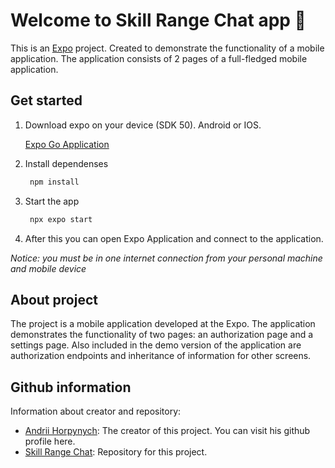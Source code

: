 # Welcome to Skill Range Chat app 👋

This is an [Expo](https://expo.dev) project. Created to demonstrate the functionality of a mobile application. The application consists of 2 pages of a full-fledged mobile application.

## Get started

1. Download expo on your device (SDK 50). Android or IOS.

   [Expo Go Application](https://expo.dev/go)

2. Install dependenses

   ```bash
    npm install
   ```

3. Start the app

   ```bash
    npx expo start
   ```

4. After this you can open Expo Application and connect to the application.

*Notice: you must be in one internet connection from your personal machine and mobile device*

## About project
The project is a mobile application developed at the Expo. The application demonstrates the functionality of two pages: an authorization page and a settings page.
Also included in the demo version of the application are authorization endpoints and inheritance of information for other screens.


## Github information

Information about creator and repository:

- [Andrii Horpynych](https://github.com/expo/expo): The creator of this project. You can visit his github profile here.
- [Skill Range Chat](https://github.com/Just1uckk/rn-expo-skill-range): Repository for this project.
